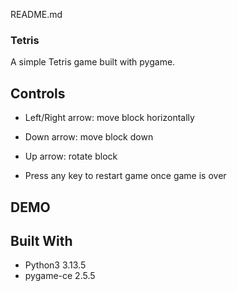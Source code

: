 README.md
### Tetris
A simple Tetris game built with pygame.

## Controls
- Left/Right arrow: move block horizontally
- Down arrow: move block down
- Up arrow: rotate block

- Press any key to restart game once game is over

## DEMO

## Built With
- Python3 3.13.5
- pygame-ce 2.5.5